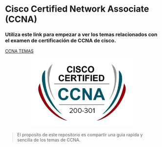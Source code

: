 # Cisco Certified Network Associate (CCNA)

### Utiliza este link para empezar a ver los temas relacionados con el examen de certificación de CCNA de cisco.
[CCNA TEMAS](ccna_temas/Index.md) 

<p align="center">
  <img width="70%" height="70%" src="images/cisco_certified_ccna.jpg">
</p>

> El proposito de este repositorio es compartir una guia rapida y sencilla de los temas de CCNA.
